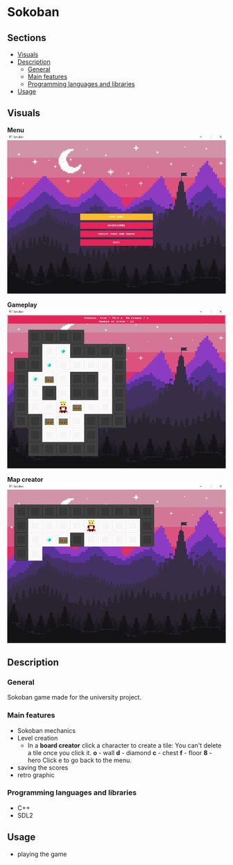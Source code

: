 ﻿
# Sokoban

## Sections

 - [Visuals](#visuals)
 - [Description](#description)
	 - [General](#general)
	 - [Main features](#main-features)
	 - [Programming languages and libraries](#programming-languages-and-libraries)
 - [Usage](#usage)
 
## Visuals

**Menu**
![menu](docs/images/screenshot_menu.png)

**Gameplay**
![gameplay](docs/images/screenshot_gameplay.png)

**Map creator**
![map-creator](docs/images/screenshot_map_creator.png)

## Description

### General

Sokoban game made for the university project.

### Main features

 - Sokoban mechanics
 - Level creation
   - In a **board creator** click a character to create a tile:
	You can't delete a tile once you click it.
	**o** - wall
	**d** - diamond
	**c** - chest
	**f** - floor
	**8** - hero
	Click e to go back to the menu. 
 - saving the scores
 - retro graphic
 
### Programming languages and libraries

 - C++
 - SDL2

## Usage

 - playing the game